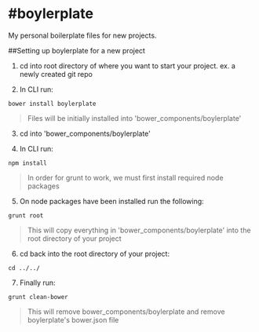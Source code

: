 #boylerplate
===========

My personal boilerplate files for new projects.

##Setting up boylerplate for a new project

1. cd into root directory of where you want to start your project. ex. a newly created git repo

2. In CLI run:
```shell
bower install boylerplate
```
> Files will be initially installed into 'bower_components/boylerplate'

3. cd into 'bower_components/boylerplate'

4. In CLI run:
```shell
npm install
```
> In order for grunt to work, we must first install required node packages

5. On node packages have been installed run the following:
```shell
grunt root
```
> This will copy everything in 'bower_components/boylerplate' into the root directory of your project

6. cd back into the root directory of your project:
```shell
cd ../../
```

7. Finally run:
```shell
grunt clean-bower
```
> This will remove bower_components/boylerplate and remove boylerplate's bower.json file
